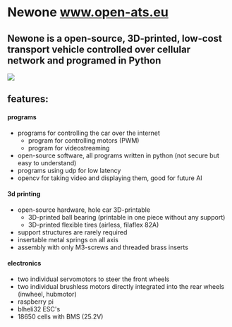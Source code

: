 # Newone www.open-ats.eu
## Newone is a open-source, 3D-printed, low-cost transport vehicle controlled over cellular network and programed in Python

<img src="https://www.open-ats.eu/____impro/1/onewebmedia/animation_car/oolloo.png?etag=%2221d78f-619779d2%22&sourceContentType=image%2Fpng&ignoreAspectRatio&resize=1913,1076&extract=356,0,1200,1076">

## features:
#### programs
- programs for controlling the car over the internet
  - program for controlling motors (PWM)
  - program for videostreaming
- open-source software, all programs written in python
(not secure but easy to understand)
- programs using udp for low latency
- opencv for taking video and displaying them, good for future AI 

#### 3d printing
- open-source hardware, hole car 3D-printable
  - 3D-printed ball bearing (printable in one piece without any support)
  - 3D-printed flexible tires (airless, filaflex 82A)
- support structures are rarely required
- insertable metal springs on all axis
- assembly with only M3-screws and threaded brass inserts

#### electronics
- two individual servomotors to steer the front wheels
- two individual brushless motors directly integrated into the rear wheels 
  (inwheel, hubmotor)
- raspberry pi
- blheli32 ESC's
- 18650 cells with BMS (25.2V)
